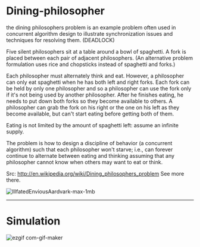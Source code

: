 # Dining-philosopher

the dining philosophers problem is an example problem often used in concurrent algorithm design to illustrate synchronization issues and techniques for resolving them.
(DEADLOCK)

Five silent philosophers sit at a table around a bowl of spaghetti. A fork is placed between each pair of adjacent philosophers. (An alternative problem formulation uses rice and chopsticks instead of spaghetti and forks.)

Each philosopher must alternately think and eat. However, a philosopher can only eat spaghetti when he has both left and right forks. Each fork can be held by only one philosopher and so a philosopher can use the fork only if it's not being used by another philosopher. After he finishes eating, he needs to put down both forks so they become available to others. A philosopher can grab the fork on his right or the one on his left as they become available, but can't start eating before getting both of them.

Eating is not limited by the amount of spaghetti left: assume an infinite supply.

The problem is how to design a discipline of behavior (a concurrent algorithm) such that each philosopher won't starve; i.e., can forever continue to alternate between eating and thinking assuming that any philosopher cannot know when others may want to eat or think.

Src: http://en.wikipedia.org/wiki/Dining_philosophers_problem See more there.


![IllfatedEnviousAardvark-max-1mb](https://user-images.githubusercontent.com/90010134/206897238-e0b6f869-b805-4549-b252-01d555933cc6.gif)

--------------------------------
# Simulation

![ezgif com-gif-maker](https://user-images.githubusercontent.com/90010134/206897923-0c2de1aa-f8d6-47c5-8ede-5e75d7961171.gif)

